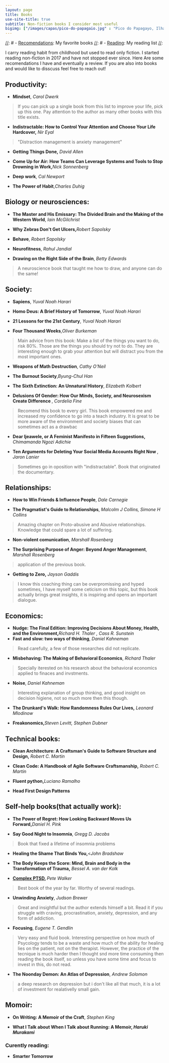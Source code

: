 ```yaml
---
layout: page
title: Books
use-site-title: true
subtitle: Non-fiction books I consider most useful
bigimg: ["/images/capas/pico-do-papagaio.jpg" : "Pico do Papagayo, Ilha Grande, RJ - 2021"]
---
```

[//]: # 
[//]: #  - [<u>Recomendations</u>](recomendations): My favorite books
[//]: #  - [<u>Reading</u>](reading): My reading list
[//]: <b></b><i></i>

I carry reading habit from childhood but used to read only fiction. I started reading non-fiction in 2017 and have not stopped ever since. Here Are some recomendations I have and eventually a review.
If you are also into books and would like to disscuss feel free to reach out!


## Productivity:
- <b>Mindset</b>, <i>Carol Dwerk</i>
> If you can pick up a single book from this list to improve your life, pick up this one. Pay attention to the author as many other books with this title exists.

- <b>Indistractable: How to Control Your Attention and Choose Your Life Hardcover,</b><i> Nir Eyal</i>
> "Distraction management is anxiety management"

- <b>Getting Things Done,</b><i> David Allen</i>

- <b>Come Up for Air: How Teams Can Leverage Systems and Tools to Stop Drowning in Work,</b><i>Nick Sonnenberg</i>

- <b>Deep work</b>, <i>Cal Newport</i>

- <b>The Power of Habit</b>,<i>Charles Duhig</i>


## Biology or neurosciences:
- <b>The Master and His Emissary: The Divided Brain and the Making of the Western World</b>, <i>Iain McGilchrist</i>

- <b>Why Zebras Don't Get Ulcers,</b><i>Robert Sapolsky</i>

- <b>Behave</b>, <i>Robert Sapolsky</i>

- <b>Neurofitness</b>, <i>Rahul Jandial</i>

- <b>Drawing on the Right Side of the Brain</b>, <i>Betty Edwards</i>
> A neuroscience book that taught me how to draw, and anyone can do the same!


## Society:

- <b>Sapiens</b>, <i>Yuval Noah Harari</i>

- <b>Homo Deus: A Brief History of Tomorrow</b>, <i>Yuval Noah Harari</i>

- <b>21 Lessons for the 21st Century</b>, <i>Yuval Noah Harari</i>

- <b>Four Thousand Weeks</b>,<i>Oliver Burkeman</i>
> Main advice from this book: Make a list of the things you want to do, risk 80%. Those are the things you should try not to do.
> They are interesting enough to grab your attention but will distract you from the most important ones.

- <b>Weapons of Math Destruction</b>, <i>Cathy O'Neil</i>

- <b>The Burnout Society</b>,<i>Byung-Chul Han</i>
  
- <b>The Sixth Extinction: An Unnatural History</b>, <i>Elizabeth Kolbert</i>
  
- <b> Delusions Of Gender: How Our Minds, Society, and Neurosexism Create Difference </b>, <i>Cordelia Fine</i>
> Recomend this book to every girl. This book empowered me and increased my confidence to go into a teach industry.
> It is great to be more aware of the environment and society biases that can sometimes act as a drawbac

- <b>Dear Ijeawele, or A Feminist Manifesto in Fifteen Suggestions,</b><i> Chimamanda Ngozi Adichie</i>

- <b>Ten Arguments for Deleting Your Social Media Accounts Right Now </b>, <i>Jaron Lanier</i>
> Sometimes go in oposition with "indistractable". Book that originated the documentary.


## Relationships:

- <b>How to Win Friends & Influence People</b>, <i>Dale Carnegie</i>

- <b>The Pragmatist's Guide to Relationships</b>, <i>Malcolm J Collins, Simone H Collins</i>
> Amazing chapter on Proto-abusive and Abusive relationships. Knowledge that could spare a lot of suffering.
  
- <b>Non-violent comunication</b>, <i>Marshall Rosenberg</i>

- <b>The Surprising Purpose of Anger: Beyond Anger Management</b>, <i>Marshall Rosenberg</i>
> application of the previous book.

- <b>Getting to Zero,</b> <i> Jayson Gaddis  </i>
> I know this coaching thing can be overpromissing and hyped sometimes, I have myself some ceticism on this topic, but this book actually brings great insights, it is inspiring and opens an important dialogue.

 
## Economics:

- <b>Nudge: The Final Edition: Improving Decisions About Money, Health, and the Environment,</b><i>Richard H. Thaler , Cass R. Sunstein</i>
- <b>Fast and slow: two ways of thinking</b>, <i>Daniel Kahneman</i>
> Read carefully, a few of those researches did not replicate.

- <b>Misbehaving: The Making of Behavioral Economics</b>, <i>Richard Thaler</i>
> Specially iterested on his research about the behavioral economics applied to finaces and invstments.

- <b>Noise</b>, <i>Daniel Kahneman</i>
> Interesting explanation of group thinking, and good insight on decision higiene, not so much more then this though.

- <b>The Drunkard's Walk: How Randomness Rules Our Lives,</b> <i>Leonard Mlodinow</i>

- <b>Freakonomics,</b><i>Steven Levitt, Stephen Dubner</i>


## Technical books:
- <b>Clean Architecture: A Craftsman's Guide to Software Structure and Design,</b><i> Robert C. Martin</i>

- <b>Clean Code: A Handbook of Agile Software Craftsmanship,</b><i> Robert C. Martin</i>

- <b>Fluent python,</b><i>Luciano Ramalho</i>

- <b> Head First Design Patterns </b>


## Self-help books(that actually work):
- <b>The Power of Regret: How Looking Backward Moves Us Forward,</b><i>Daniel H. Pink</i>

- <b>Say Good Night to Insomnia</b>, <i>Gregg D. Jacobs</i>
> Book that fixed a lifetime of insomnia problems

- <b>Healing the Shame That Binds You,</b><<i>John Bradshaw</i> 

- <b>The Body Keeps the Score: Mind, Brain and Body in the Transformation of Trauma,</b><i> Bessel A. van der Kolk</i>

- <b>[Complex PTSD](https://www.amazon.com/Complex-PTSD-Surviving-RECOVERING-CHILDHOOD/dp/1492871842), </b><i>Pete Walker</i>
> Best book of the year by far. Worthy of several readings.

- <b>Unwinding Anxiety</b>, <i>Judson Brewer</i>
> Great and insightful but the author extends himself a bit. Read it if you struggle with craving, procrastination, anxiety, depression, and any form of addiction.

- <b>Focusing</b>, <i>Eugene T. Gendlin</i>
> Very easy and fluid book. Interesting perspective on how much of Psycology tends to be a waste and how much of the ability for healing lies on the patient, not on the therapist.
>However, the practice of the tecnique is much harder then I thought snd more time consuming then reading the book itself, so unless you have some time and focus to invest in this, do not read.

- <b>The Noonday Demon: An Atlas of Depression</b>, <i>Andrew Solomon</i>
> a deep research on depression but i don't like all that much, it is a lot of investment for realativelly small gain.


## Momoir:
- <b>On Writing: A Memoir of the Craft</b>, <i>Stephen King</i>

- <b>What I Talk about When I Talk about Running: A Memoir<b>, <i>Haruki Murakami</i>


 
### Curently reading:
- <b>Smarter Tomorrow</b>


